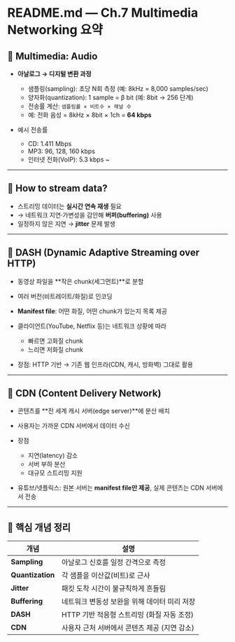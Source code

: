 # README.md — Ch.7 Multimedia Networking 요약

## 📌 Multimedia: Audio

-   **아날로그 → 디지털 변환 과정**

    -   샘플링(sampling): 초당 N회 측정 (예: 8kHz = 8,000 samples/sec)
    -   양자화(quantization): 1 sample = β bit (예: 8bit → 256 단계)
    -   전송률 계산: `샘플링률 × 비트수 × 채널 수`
    -   예: 전화 음성 = 8kHz × 8bit × 1ch = **64 kbps**

-   예시 전송률

    -   CD: 1.411 Mbps
    -   MP3: 96, 128, 160 kbps
    -   인터넷 전화(VoIP): 5.3 kbps ~

---

## 📌 How to stream data?

-   스트리밍 데이터는 **실시간 연속 재생** 필요
-   → 네트워크 지연·가변성을 감안해 **버퍼(buffering)** 사용
-   일정하지 않은 지연 → **jitter** 문제 발생

---

## 📌 DASH (Dynamic Adaptive Streaming over HTTP)

-   동영상 파일을 **작은 chunk(세그먼트)**로 분할
-   여러 버전(비트레이트/화질)로 인코딩
-   **Manifest file**: 어떤 화질, 어떤 chunk가 있는지 목록 제공
-   클라이언트(YouTube, Netflix 등)는 네트워크 상황에 따라

    -   빠르면 고화질 chunk
    -   느리면 저화질 chunk

-   장점: HTTP 기반 → 기존 웹 인프라(CDN, 캐시, 방화벽) 그대로 활용

---

## 📌 CDN (Content Delivery Network)

-   콘텐츠를 **전 세계 캐시 서버(edge server)**에 분산 배치
-   사용자는 가까운 CDN 서버에서 데이터 수신
-   장점

    -   지연(latency) 감소
    -   서버 부하 분산
    -   대규모 스트리밍 지원

-   유튜브/넷플릭스: 원본 서버는 **manifest file만 제공**, 실제 콘텐츠는 CDN 서버에서 전송

---

## 📌 핵심 개념 정리

| 개념             | 설명                                         |
| ---------------- | -------------------------------------------- |
| **Sampling**     | 아날로그 신호를 일정 간격으로 측정           |
| **Quantization** | 각 샘플을 이산값(비트)로 근사                |
| **Jitter**       | 패킷 도착 시간이 불규칙하게 흔들림           |
| **Buffering**    | 네트워크 변동성 보완을 위해 데이터 미리 저장 |
| **DASH**         | HTTP 기반 적응형 스트리밍 (화질 자동 조정)   |
| **CDN**          | 사용자 근처 서버에서 콘텐츠 제공 (지연 감소) |
